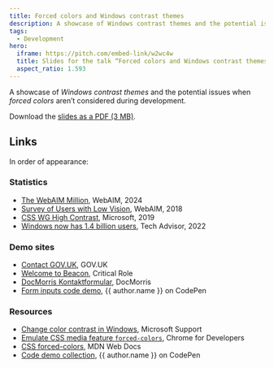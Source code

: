 ```yaml
---
title: Forced colors and Windows contrast themes
description: A showcase of Windows contrast themes and the potential issues when forced colors aren’t considered during development.
tags:
  - Development
hero:
  iframe: https://pitch.com/embed-link/w2wc4w
  title: Slides for the talk “Forced colors and Windows contrast themes”
  aspect_ratio: 1.593
---
```


A showcase of _Windows contrast themes_ and the potential issues when _forced colors_ aren’t considered during development.

Download the [slides as a PDF (3 MB)](/files/forced-colors-windows-contrast-themes.pdf).

## Links

In order of appearance:

### Statistics

- [The WebAIM Million](https://webaim.org/projects/million/#contrast), WebAIM, 2024
- [Survey of Users with Low Vision](https://webaim.org/projects/lowvisionsurvey2/#at), WebAIM, 2018
- [CSS WG High Contrast](https://lists.w3.org/Archives/Public/www-archive/2019Feb/att-0000/CSSWG_F2F_High_Contrast.pdf), Microsoft, 2019
- [Windows now has 1.4 billion users](https://www.techadvisor.com/article/745681/windows-now-has-1-4-billion-users-but-how-many-are-on-windows-11.html), Tech Advisor, 2022

### Demo sites

- [Contact GOV.UK](https://www.gov.uk/contact/govuk), GOV.UK
- [Welcome to Beacon](https://critrole.com/beacon/), Critical Role
- [DocMorris Kontaktformular](https://www.docmorris.de/kontaktformular), DocMorris
- [Form inputs code demo](https://codepen.io/mvsde/pen/YzMyBjP?editors=1100), {{ author.name }} on CodePen

### Resources

- [Change color contrast in Windows](https://support.microsoft.com/windows/change-color-contrast-in-windows-fedc744c-90ac-69df-aed5-c8a90125e696), Microsoft Support
- [Emulate CSS media feature `forced-colors`](https://developer.chrome.com/docs/devtools/rendering/emulate-css/#emulate_css_media_feature_forced-colors), Chrome for Developers
- [CSS forced-colors](https://developer.mozilla.org/docs/Web/CSS/@media/forced-colors), MDN Web Docs
- [Code demo collection](https://codepen.io/collection/BNbpee), {{ author.name }} on CodePen
